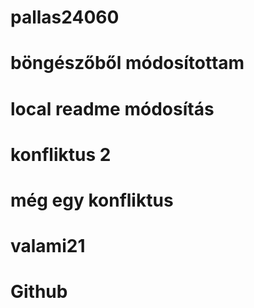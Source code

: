 # pallas24060
# böngészőből módosítottam
# local readme módosítás
# konfliktus 2
# még egy konfliktus
# valami21
# Github
